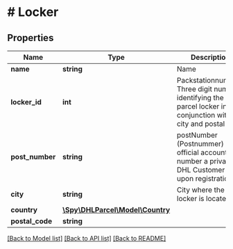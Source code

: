 # # Locker

## Properties

Name | Type | Description | Notes
------------ | ------------- | ------------- | -------------
**name** | **string** | Name |
**locker_id** | **int** | Packstationnummer. Three digit number identifying the parcel locker in conjunction with city and postal code |
**post_number** | **string** | postNumber (Postnummer) is the official account number a private DHL Customer gets upon registration. |
**city** | **string** | City where the locker is located |
**country** | [**\Spy\DHLParcel\Model\Country**](Country.md) |  | [optional]
**postal_code** | **string** |  |

[[Back to Model list]](../../README.md#models) [[Back to API list]](../../README.md#endpoints) [[Back to README]](../../README.md)
